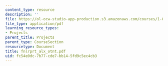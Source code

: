 ```yaml
---
content_type: resource
description: ''
file: https://ol-ocw-studio-app-production.s3.amazonaws.com/courses/1-054-mechanics-and-design-of-concrete-structures-spring-2004/fc54e0dc7b77cde7bb145fd9c5ec4cb3_fnlrprt_alx_otnt.pdf
file_type: application/pdf
learning_resource_types:
- Projects
parent_title: Projects
parent_type: CourseSection
resourcetype: Document
title: fnlrprt_alx_otnt.pdf
uid: fc54e0dc-7b77-cde7-bb14-5fd9c5ec4cb3
---
```

